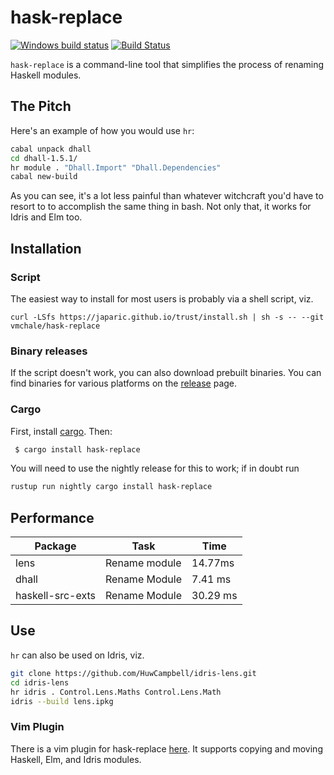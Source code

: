 # hask-replace

[![Windows build status](https://ci.appveyor.com/api/projects/status/github/vmchale/hask-replace?svg=true)](https://ci.appveyor.com/project/vmchale/hask-replace)
[![Build Status](https://travis-ci.org/vmchale/hask-replace.svg?branch=master)](https://travis-ci.org/vmchale/hask-replace)

`hask-replace` is a command-line tool that simplifies the process of renaming
Haskell modules.

## The Pitch

Here's an example of how you would use `hr`:

```bash
cabal unpack dhall
cd dhall-1.5.1/
hr module . "Dhall.Import" "Dhall.Dependencies"
cabal new-build
```

As you can see, it's a lot less painful than whatever witchcraft you'd have to
resort to to accomplish the same thing in bash. Not only that, it works for Idris
and Elm too.

## Installation

### Script

The easiest way to install for most users is probably via a shell script, viz.

```
curl -LSfs https://japaric.github.io/trust/install.sh | sh -s -- --git vmchale/hask-replace
```

### Binary releases

If the script doesn't work, you can also download prebuilt binaries.
You can find binaries for various platforms on the
[release](https://github.com/vmchale/hask-replace/releases) page.

### Cargo

First, install [cargo](https://rustup.rs/). Then:

```bash
 $ cargo install hask-replace
```

You will need to use the nightly release for this to work; if in doubt run

```bash
rustup run nightly cargo install hask-replace
```

## Performance

| Package | Task | Time |
| ------- | ---- | ---- |
| lens | Rename module | 14.77ms |
| dhall | Rename Module | 7.41 ms |
| haskell-src-exts | Rename Module | 30.29 ms |

## Use

`hr` can also be used on Idris, viz.

```bash
git clone https://github.com/HuwCampbell/idris-lens.git
cd idris-lens
hr idris . Control.Lens.Maths Control.Lens.Math
idris --build lens.ipkg
```

### Vim Plugin

There is a vim plugin for hask-replace
[here](https://github.com/vmchale/hask-replace-vim). It supports copying and
moving Haskell, Elm, and Idris modules.
